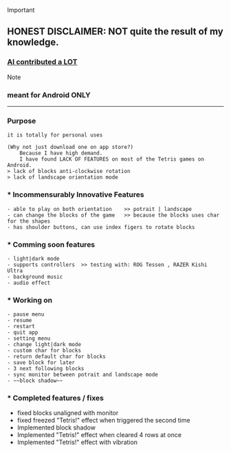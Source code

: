 > [!IMPORTANT]
> ## HONEST DISCLAIMER:  NOT quite the result of my knowledge. 
> ### <ins>AI contributed a LOT</ins>

> [!NOTE]
> ### meant for Android ONLY
---

### Purpose
    it is totally for personal uses
    
    (Why not just download one on app store?)
        Because I have high demand. 
        I have found LACK OF FEATURES on most of the Tetris games on Android.
    > lack of blocks anti-clockwise rotation
    > lack of landscape orientation mode

### * Incommensurably Innovative Features
    - able to play on both orientation    >> potrait | landscape
    - can change the blocks of the game   >> because the blocks uses char for the shapes
    - has shoulder buttons, can use index figers to rotate blocks
    
### * Comming soon features
    - light|dark mode
    - supports controllers  >> testing with: ROG Tessen , RAZER Kishi Ultra
    - background music
    - audio effect

### * Working on
    - pause menu
    - resume
    - restart
    - quit app
    - setting menu
    - change light|dark mode
    - custom char for blocks
    - return default char for blocks
    - save block for later
    - 3 next following blocks
    - sync monitor between potrait and landscape mode
    - ~~block shadow~~

### * Completed features / fixes
- fixed blocks unaligned with monitor
- fixed freezed "Tetris!" effect when triggered the second time
- Implemented block shadow
- Implemented "Tetris!" effect when cleared 4 rows at once
- Implemented "Tetris!" effect with vibration
